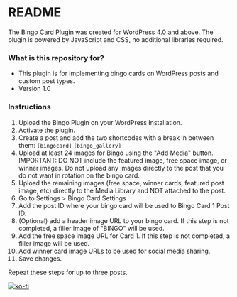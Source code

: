 # README #

The Bingo Card Plugin was created for WordPress 4.0 and above. The plugin is powered by JavaScript and CSS, no additional libraries required.

### What is this repository for? ###

* This plugin is for implementing bingo cards on WordPress posts and custom post types.
* Version 1.0

### Instructions ###

1. Upload the Bingo Plugin on your WordPress Installation.
2. Activate the plugin.
3. Create a post and add the two shortcodes with a break in between them: `[bingocard]` `[bingo_gallery]`
4. Upload at least 24 images for Bingo using the "Add Media" button. IMPORTANT: DO NOT include the featured image, free space image, or winner images. Do not upload any images directly to the post that you do not want in rotation on the bingo card.
5. Upload the remaining images (free space, winner cards, featured post image, etc) directly to the Media Library and NOT attached to the post.
6. Go to Settings > Bingo Card Settings
7. Add the post ID where your bingo card will be used to Bingo Card 1 Post ID.
8. (Optional) add a header image URL to your bingo card. If this step is not completed, a filler image of "BINGO" will be used.
9. Add the free space image URL for Card 1. If this step is not completed, a filler image will be used.
10. Add winner card image URLs to be used for social media sharing.
11. Save changes.

Repeat these steps for up to three posts.


[![ko-fi](https://www.ko-fi.com/img/githubbutton_sm.svg)](https://ko-fi.com/A244AFZ)

